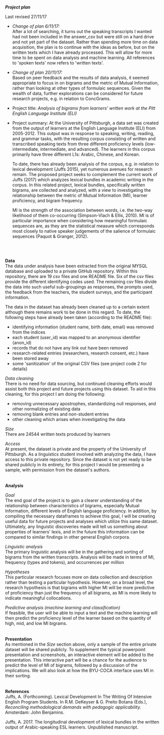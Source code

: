 ***Project plan***  

Last revised 27/11/17

- *Change of plan 6/11/17:*  
  After a lot of searching, it turns out the speaking transcripts I wanted had not been included in the answer_csv but were still on a hard drive and not yet part of the dataset. Rather than spending more time on data acquisition, the plan is to continue with the ideas as before, but on the written texts which I have already processed. This will allow for more time to be spent on data analysis and machine learning. All references to 'spoken texts' now refers to 'written texts'.  

- *Change of plan 20/11/17:*  
  Based on peer feedback and the results of data analysis, it seemed appropriate to focus in on bigrams and the metric of Mutual Information, rather than looking at other types of formulaic sequences. Given the wealth of data, further explorations can be considered for future research projects, e.g. in relation to ConcGrams.


- Project title: *Analysis of bigrams from learners' written work at the Pitt English Language Institute (ELI)*

- Project summary:
  At the University of Pittsburgh, a data set was created from the output of learners at the English Language Institute (ELI) from 2005-2012. This output was in response to speaking, writing, reading, and grammar tasks, with the resulting corpus consisting of written and transcribed speaking texts from three different proficiency levels (low-intermediate, intermediate, and advanced). The learners in this corpus primarily have three different L1s: Arabic, Chinese, and Korean.

  To date, there has already been analysis of the corpus, e.g. in relation to lexical development (Juffs 2015), yet numerous avenues for research remain. The proposed project seeks to complement the current work of Juffs (2017) which analyzes lexical bundles in academic writing in the corpus. In this related project, lexical bundles, specifically written bigrams, are collected and analyzed, with a view to investigating the relationship between the metric of Mutual Information (MI), learner proficiency, and bigram frequency.

  MI is the strength of the association between words, i.e. the two-way likelihood of them co-occurring (Simpson-Vlach & Ellis, 2010). MI is of particular importance when considering how meaningful formulaic sequences are, as they are the statistical measure which corresponds most closely to native speaker judgements of the salience of formulaic sequences (Paquot & Granger, 2012).  
<br>
<br>

**Data**  
The data under analysis have been extracted from the original MYSQL database and uploaded to a private GitHub repository. Within this repository, there are 19 csv files and one README file. Six of the csv files provide the different identifying codes used. The remaining csv files divide the data into such useful sub-groupings as responses, the prompts used, the feedback from the teachers, the student surveys, and the participant information.

The data in the dataset has already been cleaned up to a certain extent although there remains work to be done in this regard. To date, the following steps have already been taken (according to the README file):
  - identifying information (student name, birth date, email) was removed from the indices
  - each student (user_id) was mapped to an anonymous identifier (anon_id)
  - records that do not have any link out have been removed
  - research-related entries (researchers, research consent, etc.) have been stored away
  - some 'sanitization' of the original CSV files (see project code 2 for details)

_*Data cleaning*_  
There is no need for data sourcing, but continued cleaning efforts would assist both this project and future projects using this dataset. To aid in this cleaning, for this project I am doing the following:
- removing unnecessary apostrophes, standardizing null responses, and other normalizing of existing data
- removing blank entries and non-student entries
- other cleaning which arises when investigating the data

_*Size*_  
There are 24544 written texts produced by learners

_*Access*_  
At present, the dataset is private and the property of the University of Pittsburgh. As a linguistics student involved with analyzing the data, I have access to this private repository. Since the dataset is not yet ready to be shared publicly in its entirety, for this project I would be presenting a sample, with permission from the dataset's authors.
<br>
<br>
<br>
**Analysis**

_*Goal*_  
The end goal of the project is to gain a clearer understanding of the relationship between characteristics of bigrams, especially Mutual Information, different levels of English language proficiency. In addition, by compiling the necessary dataframes to achieve this goal, I will be creating useful data for future projects and analyses which utilize this same dataset. Ultimately, any linguistic discoveries made will tell us something about properties of learners' lexis, and in the future this information can be compared to similar findings in other general English corpora.

_*Linguistic analysis*_  
The primary linguistic analysis will be in the gathering and sorting of bigrams from the written transcripts. Analysis will be made in terms of MI, frequency (types and tokens), and occurrences per million

_*Hypotheses*_  
This particular research focuses more on data collection and description rather than testing a particular hypothesis. However, on a broad level, the research hypothesis is that bigrams with higher MI will be more predictive of proficiency than just the frequency of all bigrams, as MI is more likely to indicate meaningful collocations.

_*Predictive analysis (machine learning and classification)*_  
If feasible, the user will be able to input a text and the machine learning will then predict the proficiency level of the learner based on the quantity of high, mid, and low MI bigrams.
<br>
<br>
<br>
**Presentation**  
As mentioned in the *Size* section above, only a sample of the entire private dataset will be shared publicly. To supplement the typical powerpoint presentation and screenshots, an interactive element will be added to the presentation. This interactive part will be a chance for the audience to predict the level of MI of bigrams, followed by a discussion of the implications. We will also look at how the BYU-COCA interface uses MI in their sorting.
<br>
<br>
<br>
**References**  
Juffs, A. (Forthcoming). Lexical Development In The Writing Of Intensive   English Program Students. In R.M. DeKeyser & G. Preito Botana (Eds.), *Reconciling methodological demands with pedagogic applicability.* Amsterdam: John Benjamins.

Juffs, A. 2017. The longitudinal development of lexical bundles in the written output of Arabic-speaking ESL learners. Unpublished manuscript.
